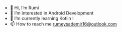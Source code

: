 - 👋 Hi, I’m Rumi
- 👀 I’m interested in Android Development
- 🌱 I’m currently learning Kotlin !
- 📫 How to reach me rumeysademir16@outlook.com

<!---
rummdmr/rummdmr is a ✨ special ✨ repository because its `README.md` (this file) appears on your GitHub profile.
You can click the Preview link to take a look at your changes.
--->
